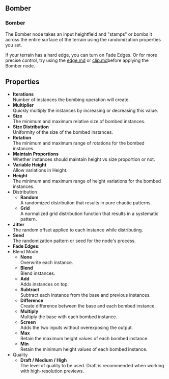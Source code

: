 
## Bomber

### Bomber

The Bomber node takes an input heightfield and "stamps" or bombs it across the entire surface of the terrain using the randomization properties you set.

If your terrain has a hard edge, you can turn on Fade Edges. Or for more precise control, try using the [edge.md](../utility/edge.md "mention") or [clip.md](../modify/clip.md "mention")before applying the Bomber node.

## Properties

* **Iterations**  
  Number of instances the bombing operation will create.
* **Multiplier**  
  Quickly multiply the instances by increasing or decreasing this value.
* **Size**  
  The minimum and maximum relative size of bombed instances.
* **Size Distribution**  
  Uniformity of the size of the bombed instances.
* **Rotation**  
  The minimum and maximum range of rotations for the bombed instances.
* **Maintain Proportions**  
  Whether instances should maintain height vs size proportion or not.
* **Variable Height**  
  Allow variations in Height.
* **Height**  
  The minimum and maximum range of height variations for the bombed instances.
* Distribution
  * **Random**  
  A randomized distribution that results in pure chaotic patterns.
  * **Grid**  
  A normalized grid distribution function that results in a systematic pattern.
* **Jitter**  
  The random offset applied to each instance while distributing.
* **Seed**  
  The randomization pattern or seed for the node's process.
* **Fade Edges**:
* Blend Mode
  * **None**  
  Overwrite each instance.
  * **Blend**  
  Blend instances.
  * **Add**  
  Adds instances on top.
  * **Subtract**  
  Subtract each instance from the base and previous instances.
  * **Difference**  
  Create difference between the base and each bombed instance.
  * **Multiply**  
  Multiply the base with each bombed instance.
  * **Screen**  
  Adds the two inputs without overexposing the output.
  * **Max**  
  Retain the maximum height values of each bombed instance.
  * **Min**  
  Retain the minimum height values of each bombed instance.
* Quality
  * **Draft / Medium / High**  
  The level of quality to be used. Draft is recommended when working with high-resolution previews.
